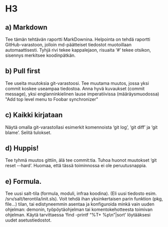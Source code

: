 # H3

## a) Markdown

Tee tämän tehtävän raportti MarkDownina. 
Helpointa on tehdä raportti GitHub-varastoon, jolloin md-päätteiset tiedostot muotoillaan automaattisesti. 
Tyhjä rivi tekee kappalejaon, risuaita ‘#’ tekee otsikon, sisennys merkitsee koodinpätkän.

## b) Pull first

Tee useita muutoksia git-varastoosi. 
Tee muutama muutos, jossa yksi commit koskee useampaa tiedostoa. 
Anna hyvä kuvaukset (commit message), yksi englanninkielinen lause imperatiivissa (määräysmuodossa) 
"Add top level menu to Foobar synchronizer"

## c) Kaikki kirjataan

Näytä omalla git-varastollasi esimerkit komennoista ‘git log’, ‘git diff’ ja ‘git blame’. Selitä tulokset.

## d) Huppis! 

Tee tyhmä muutos gittiin, älä tee commit:tia. 
Tuhoa huonot muutokset ‘git reset --hard’. Huomaa, että tässä toiminnossa ei ole peruutusnappia.

## e) Formula. 

Tee uusi salt-tila (formula, moduli, infraa koodina). 
(Eli uusi tiedosto esim. /srv/salt/terontila/init.sls). 
Voit tehdä ihan yksinkertaisen parin funktion (pkg, file...) tilan, tai edistyneemmin 
asentaa ja konfiguroida minkä vain uuden ohjelman: demonin, työpöytäohjelman tai komentokehotteesta toimivan ohjelman. 
Käytä tarvittaessa ‘find -printf “%T+ %p\n”|sort’ löytääksesi uudet asetustiedostot.
